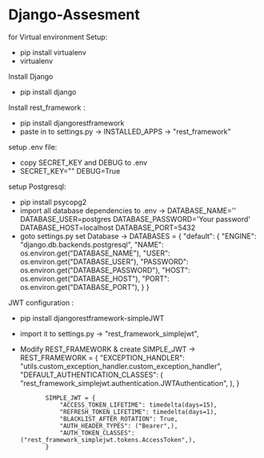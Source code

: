 # Django-Assesment

for Virtual environment Setup:
   - pip install virtualenv
   - virtualenv

Install Django
  - pip install django 

Install rest_framework :
  - pip install djangorestframework
  - paste in to settings.py -> INSTALLED_APPS -> "rest_framework"

setup .env file:
   - copy SECRET_KEY and DEBUG to .env
   - SECRET_KEY=""
     DEBUG=True

setup Postgresql:
   - pip install psycopg2
   - import all database dependencies to .env
       -> 
       DATABASE_NAME=''
       DATABASE_USER=postgres
       DATABASE_PASSWORD='Your password'
       DATABASE_HOST=localhost
       DATABASE_PORT=5432
   - goto settings.py set Database
      ->
      DATABASES = {
    "default": {
        "ENGINE": "django.db.backends.postgresql",
        "NAME": os.environ.get("DATABASE_NAME"),
        "USER": os.environ.get("DATABASE_USER"),
        "PASSWORD": os.environ.get("DATABASE_PASSWORD"),
        "HOST": os.environ.get("DATABASE_HOST"),
        "PORT": os.environ.get("DATABASE_PORT"),
    }
}


JWT configuration :
   - pip install djangorestframework-simpleJWT
   - import it to settings.py 
      ->  "rest_framework_simplejwt",
   - Modify REST_FRAMEWORK & create SIMPLE_JWT
      -> 
                REST_FRAMEWORK = {
                "EXCEPTION_HANDLER": "utils.custom_exception_handler.custom_exception_handler",
                "DEFAULT_AUTHENTICATION_CLASSES": (
                    "rest_framework_simplejwt.authentication.JWTAuthentication",
                ),
            }

                SIMPLE_JWT = {
                    "ACCESS_TOKEN_LIFETIME": timedelta(days=15),
                    "REFRESH_TOKEN_LIFETIME": timedelta(days=1),
                    "BLACKLIST_AFTER_ROTATION": True,
                    "AUTH_HEADER_TYPES": ("Bearer",),
                    "AUTH_TOKEN_CLASSES": ("rest_framework_simplejwt.tokens.AccessToken",),
                }


